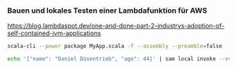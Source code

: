 ### Bauen und lokales Testen einer Lambdafunktion für AWS

https://blog.lambdaspot.dev/one-and-done-part-2-industrys-adoption-of-self-contained-jvm-applications

```bash
scala-cli --power package MyApp.scala -f --assembly --preamble=false
```

```bash
echo '{"name": "Daniel Düsentrieb", "age": 44}' | sam local invoke --event - "HelloFunction" | jq
```